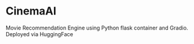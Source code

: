 # CinemaAI
Movie Recommendation Engine using Python flask container and Gradio. Deployed via HuggingFace
